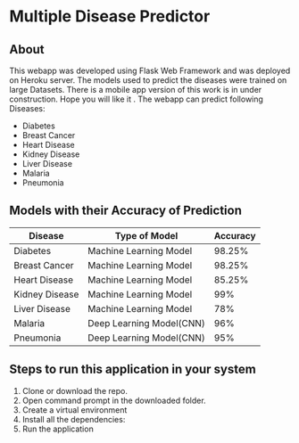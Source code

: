 # Multiple Disease Predictor

## About

This webapp was developed using Flask Web Framework and was deployed on Heroku server. The models used to predict the diseases were trained on large Datasets. There is a mobile app version of this work is in under construction. Hope you will like it . The webapp can predict following Diseases:

- Diabetes
- Breast Cancer
- Heart Disease
- Kidney Disease
- Liver Disease
- Malaria
- Pneumonia

## Models with their Accuracy of Prediction

| Disease        | Type of Model            | Accuracy |
| -------------- | ------------------------ | -------- |
| Diabetes       | Machine Learning Model   | 98.25%   |
| Breast Cancer  | Machine Learning Model   | 98.25%   |
| Heart Disease  | Machine Learning Model   | 85.25%   |
| Kidney Disease | Machine Learning Model   | 99%      |
| Liver Disease  | Machine Learning Model   | 78%      |
| Malaria        | Deep Learning Model(CNN) | 96%      |
| Pneumonia      | Deep Learning Model(CNN) | 95%      |

## Steps to run this application in your system
1. Clone or download the repo.
2. Open command prompt in the downloaded folder.
3. Create a virtual environment
4. Install all the dependencies:
5. Run the application

